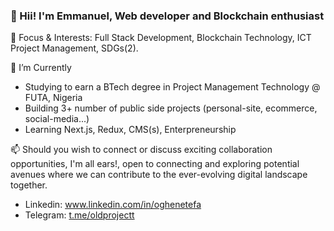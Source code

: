 ### 👋 Hii! I'm Emmanuel, Web developer and Blockchain enthusiast

🎈 Focus & Interests: Full Stack Development, Blockchain Technology, ICT Project Management, SDGs(2). 

🔭 I’m Currently
- Studying to earn a BTech degree in Project Management Technology @ FUTA, Nigeria
- Building 3+ number of public side projects (personal-site, ecommerce, social-media...)
- Learning Next.js, Redux, CMS(s), Enterpreneurship

📫 Should you wish to connect or discuss exciting collaboration opportunities, I'm all ears!, open to connecting and exploring potential avenues where we can contribute to the ever-evolving digital landscape together. 
- Linkedin: www.linkedin.com/in/oghenetefa
- Telegram: [t.me/oldprojectt](https://t.me/oldprojectt)

